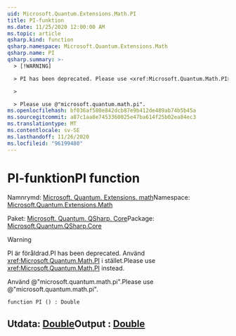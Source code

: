 ```yaml
---
uid: Microsoft.Quantum.Extensions.Math.PI
title: PI-funktion
ms.date: 11/25/2020 12:00:00 AM
ms.topic: article
qsharp.kind: function
qsharp.namespace: Microsoft.Quantum.Extensions.Math
qsharp.name: PI
qsharp.summary: >-
  > [!WARNING]

  > PI has been deprecated. Please use <xref:Microsoft.Quantum.Math.PI> instead.

  >

  > Please use @"microsoft.quantum.math.pi".
ms.openlocfilehash: bf036af580e842dcb87e9b412de489ab74b5b45a
ms.sourcegitcommit: a87c1aa8e7453360025e47ba614f25b02ea84ec3
ms.translationtype: MT
ms.contentlocale: sv-SE
ms.lasthandoff: 11/26/2020
ms.locfileid: "96199480"
---
```

# <a name="pi-function"></a><span data-ttu-id="c7053-102">PI-funktion</span><span class="sxs-lookup"><span data-stu-id="c7053-102">PI function</span></span>

<span data-ttu-id="c7053-103">Namnrymd: [Microsoft. Quantum. Extensions. math](xref:Microsoft.Quantum.Extensions.Math)</span><span class="sxs-lookup"><span data-stu-id="c7053-103">Namespace: [Microsoft.Quantum.Extensions.Math](xref:Microsoft.Quantum.Extensions.Math)</span></span>

<span data-ttu-id="c7053-104">Paket: [Microsoft. Quantum. QSharp. Core](https://nuget.org/packages/Microsoft.Quantum.QSharp.Core)</span><span class="sxs-lookup"><span data-stu-id="c7053-104">Package: [Microsoft.Quantum.QSharp.Core](https://nuget.org/packages/Microsoft.Quantum.QSharp.Core)</span></span>


> [!WARNING]
> <span data-ttu-id="c7053-105">PI är föråldrad.</span><span class="sxs-lookup"><span data-stu-id="c7053-105">PI has been deprecated.</span></span> <span data-ttu-id="c7053-106">Använd <xref:Microsoft.Quantum.Math.PI> i stället.</span><span class="sxs-lookup"><span data-stu-id="c7053-106">Please use <xref:Microsoft.Quantum.Math.PI> instead.</span></span>
>
> <span data-ttu-id="c7053-107">Använd @"microsoft.quantum.math.pi".</span><span class="sxs-lookup"><span data-stu-id="c7053-107">Please use @"microsoft.quantum.math.pi".</span></span>



```qsharp
function PI () : Double
```


## <a name="output--double"></a><span data-ttu-id="c7053-108">Utdata: [Double](xref:microsoft.quantum.lang-ref.double)</span><span class="sxs-lookup"><span data-stu-id="c7053-108">Output : [Double](xref:microsoft.quantum.lang-ref.double)</span></span>

